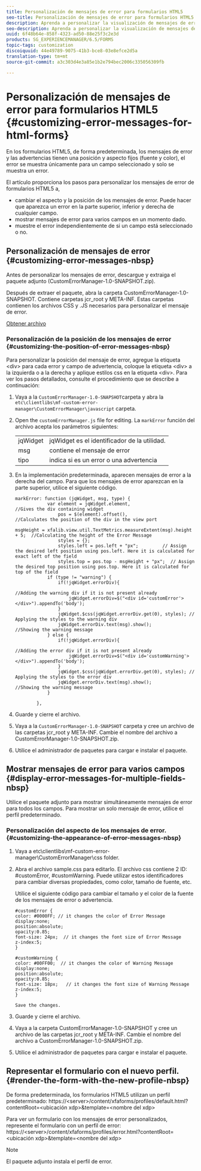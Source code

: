 ```yaml
---
title: Personalización de mensajes de error para formularios HTML5
seo-title: Personalización de mensajes de error para formularios HTML5
description: Aprenda a personalizar la visualización de mensajes de error para formularios HTML5, incluida la forma de cambiar su posición y apariencia.
seo-description: Aprenda a personalizar la visualización de mensajes de error para formularios HTML5, incluida la forma de cambiar su posición y apariencia.
uuid: 6f48b64e-858f-4323-ad50-88e25f3c2e3d
products: SG_EXPERIENCEMANAGER/6.5/FORMS
topic-tags: customization
discoiquuid: 44e49789-9075-41b3-bce8-03e8efce2d5a
translation-type: tm+mt
source-git-commit: a3c303d4e3a85e1b2e794bec2006c335056309fb

---
```



# Personalización de mensajes de error para formularios HTML5 {#customizing-error-messages-for-html-forms}

En los formularios HTML5, de forma predeterminada, los mensajes de error y las advertencias tienen una posición y aspecto fijos (fuente y color), el error se muestra únicamente para un campo seleccionado y solo se muestra un error.

El artículo proporciona los pasos para personalizar los mensajes de error de formularios HTML5 a,

* cambiar el aspecto y la posición de los mensajes de error. Puede hacer que aparezca un error en la parte superior, inferior y derecha de cualquier campo.
* mostrar mensajes de error para varios campos en un momento dado.
* muestre el error independientemente de si un campo está seleccionado o no.

## Personalización de mensajes de error {#customizing-error-messages-nbsp}

Antes de personalizar los mensajes de error, descargue y extraiga el paquete adjunto (CustomErrorManager-1.0-SNAPSHOT.zip).

Después de extraer el paquete, abra la carpeta CustomErrorManager-1.0-SNAPSHOT. Contiene carpetas jcr_root y META-INF. Estas carpetas contienen los archivos CSS y .JS necesarios para personalizar el mensaje de error.

[Obtener archivo](assets/customerrormanager-1.0-snapshot.zip)

### Personalización de la posición de los mensajes de error {#customizing-the-position-of-error-messages-nbsp}

Para personalizar la posición del mensaje de error, agregue la etiqueta &lt;div> para cada error y campo de advertencia, coloque la etiqueta &lt;div> a la izquierda o a la derecha y aplique estilos css en la etiqueta &lt;div>. Para ver los pasos detallados, consulte el procedimiento que se describe a continuación:

1. Vaya a la `CustomErrorManager-1.0-SNAPSHOT`carpeta y abra la `etc\clientlibs\mf-custom-error-manager\CustomErrorManager\javascript` carpeta.
1. Open the `customErrorManager.js` file for editing. La `markError` función del archivo acepta los parámetros siguientes:

   |  |  |
   |---|---|
   | jqWidget | jqWidget es el identificador de la utilidad. |
   | msg | contiene el mensaje de error |
   | tipo | indica si es un error o una advertencia |

1. En la implementación predeterminada, aparecen mensajes de error a la derecha del campo. Para que los mensajes de error aparezcan en la parte superior, utilice el siguiente código.

   ```
   markError: function (jqWidget, msg, type) {
               var element = jqWidget.element,                                //Gives the div containing widget
                   pos = $(element).offset(),                          //Calculates the position of the div in the view port
                                                                   msgHeight = xfalib.view.util.TextMetrics.measureExtent(msg).height + 5;  //Calculating the height of the Error Message
                   styles = {};
                   styles.left = pos.left + "px";         // Assign the desired left position using pos.left. Here it is calculated for exact left of the field
                   styles.top = pos.top - msgHeight + "px";  // Assign the desired top position using pos.top. Here it is calculated for top of the field
               if (type != "warning") {
                   if(!jqWidget.errorDiv){
                                                                                   //Adding the warning div if it is not present already
                       jqWidget.errorDiv=$("<div id='customError'></div>").appendTo('body');
                   }
                   jqWidget.$css(jqWidget.errorDiv.get(0), styles); // Applying the styles to the warning div
                   jqWidget.errorDiv.text(msg).show();                     //Showing the warning message
               } else {
                   if(!jqWidget.errorDiv){
                                                                                   //Adding the error div if it is not present already
                       jqWidget.errorDiv=$("<div id='customWarning'></div>").appendTo('body');
                   }
                   jqWidget.$css(jqWidget.errorDiv.get(0), styles); // Applying the styles to the error div
                   jqWidget.errorDiv.text(msg).show();                     //Showing the warning message
               }
   
           },
   ```

1. Guarde y cierre el archivo.
1. Vaya a la `CustomErrorManager-1.0-SNAPSHOT` carpeta y cree un archivo de las carpetas jcr_root y META-INF. Cambie el nombre del archivo a CustomErrorManager-1.0-SNAPSHOT.zip.
1. Utilice el administrador de paquetes para cargar e instalar el paquete.

## Mostrar mensajes de error para varios campos {#display-error-messages-for-multiple-fields-nbsp}

Utilice el paquete adjunto para mostrar simultáneamente mensajes de error para todos los campos. Para mostrar un solo mensaje de error, utilice el perfil predeterminado.

### Personalización del aspecto de los mensajes de error.  {#customizing-the-appearance-of-error-messages-nbsp}

1. Vaya a etc\clientlibs\mf-custom-error-manager\CustomErrorManager\css folder.

1. Abra el archivo sample.css para editarlo. El archivo css contiene 2 ID: #customError, #customWarning. Puede utilizar estos identificadores para cambiar diversas propiedades, como color, tamaño de fuente, etc.

   Utilice el siguiente código para cambiar el tamaño y el color de la fuente de los mensajes de error o advertencia.

   ```
   #customError {
   color: #0000FF; // it changes the color of Error Message
   display:none;
   position:absolute;
   opacity:0.85;
   font-size: 24px;  // it changes the font size of Error Message
   z-index:5;
   }
   
   #customWarning {
   color: #00FF00;  // it changes the color of Warning Message
   display:none;
   position:absolute;
   opacity:0.85;
   font-size: 18px;   // it changes the font size of Warning Message
   z-index:5;
   }
   
   Save the changes.
   ```

1. Guarde y cierre el archivo.
1. Vaya a la carpeta CustomErrorManager-1.0-SNAPSHOT y cree un archivo de las carpetas jcr_root y META-INF. Cambie el nombre del archivo a CustomErrorManager-1.0-SNAPSHOT.zip.
1. Utilice el administrador de paquetes para cargar e instalar el paquete.

## Representar el formulario con el nuevo perfil.  {#render-the-form-with-the-new-profile-nbsp}

De forma predeterminada, los formularios HTML5 utilizan un perfil predeterminado: https://&lt;server>/content/xfaforms/profiles/default.html?contentRoot=&lt;ubicación xdp>&amp;template=&lt;nombre del xdp>

Para ver un formulario con los mensajes de error personalizados, represente el formulario con un perfil de error: https://&lt;server>/content/xfaforms/profiles/error.html?contentRoot=&lt;ubicación xdp>&amp;template=&lt;nombre del xdp>

>[!NOTE]
>
>El paquete adjunto instala el perfil de error.

